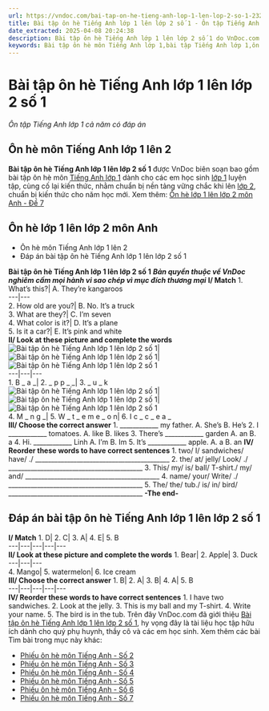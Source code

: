 ```yaml
---
url: https://vndoc.com/bai-tap-on-he-tieng-anh-lop-1-len-lop-2-so-1-232337
title: Bài tập ôn hè Tiếng Anh lớp 1 lên lớp 2 số 1 - Ôn tập Tiếng Anh lớp 1 cả năm có đáp án - VnDoc.com
date_extracted: 2025-04-08 20:24:38
description: Bài tập ôn hè Tiếng Anh lớp 1 lên lớp 2 số 1 do VnDoc.com biên soạn và đăng tải với rất nhiều dạng bài thú vị rất hữu ích giúp các bé vừa vui chơi lại đảm bảo được kiến thức.
keywords: Bài tập ôn hè môn Tiếng Anh lớp 1,bài tập Tiếng Anh lớp 1,ôn hè Tiếng Anh vào lớp 2,ôn tập Tiếng Anh lớp 1,bài tập hè Tiếng Anh vào lớp 2,ôn tập lớp 1,đề ôn tập lớp 1,bài ôn tập lớp 1,bài tập ôn hè lớp 1 lên 2,bài tập môn anh ôn hè cho học sinh lớp 1 lên lớp 2,ôn hè lớp 1 lên 2,ôn tập hè lớp 1 lên 2,bài tập hè môn tiếng anh lớp 1,ôn tập hè lớp 1 môn anh
---
```


# Bài tập ôn hè Tiếng Anh lớp 1 lên lớp 2 số 1
 _Ôn tập Tiếng Anh lớp 1 cả năm có đáp án_
## Ôn hè môn Tiếng Anh lớp 1 lên 2
**Bài tập ôn hè Tiếng Anh lớp 1 lên lớp 2 số 1** được VnDoc biên soạn bao gồm bài tập ôn hè môn [Tiếng Anh lớp 1](<https://vndoc.com/tieng-anh-lop1>) dành cho các em học sinh [lớp 1](<https://vndoc.com/tai-lieu-hoc-tap-lop1>) luyện tập, cùng cố lại kiến thức, nhằm chuẩn bị nền tảng vững chắc khi lên [lớp 2](<https://vndoc.com/tai-lieu-hoc-tap-lop2>), chuẩn bị kiến thức cho năm học mới.
Xem thêm: [Ôn hè lớp 1 lên lớp 2 môn Anh - Đề 7](<https://vndoc.com/on-he-lop-1-len-lop-2-mon-anh-de-7-204018>)
## Ôn hè lớp 1 lên lớp 2 môn Anh
  * Ôn hè môn Tiếng Anh lớp 1 lên 2
  * Đáp án bài tập ôn hè Tiếng Anh lớp 1 lên lớp 2 số 1

**Bài tập ôn hè Tiếng Anh lớp 1 lên lớp 2 số 1**
 _**Bản quyền thuộc về VnDoc nghiêm cấm mọi hành vi sao chép vì mục đích thương mại**_
**I/ Match**
1\. What’s this?| A. They’re kangaroos  
---|---  
2\. How old are you?| B. No. It’s a truck  
3\. What are they?| C. I’m seven  
4\. What color is it?| D. It’s a plane  
5\. Is it a car?| E. It’s pink and white  
**II/ Look at these picture and complete the words**
![Bài tập ôn hè Tiếng Anh lớp 1 lên lớp 2 số 1](https://i.vdoc.vn/data/image/2021/05/17/bai-tap-on-he-tieng-anh-lop-1-len-lop-2-so-1-1.jpg)| ![Bài tập ôn hè Tiếng Anh lớp 1 lên lớp 2 số 1](https://i.vdoc.vn/data/image/2021/05/17/bai-tap-on-he-tieng-anh-lop-1-len-lop-2-so-1-2.jpg)| ![Bài tập ôn hè Tiếng Anh lớp 1 lên lớp 2 số 1](https://i.vdoc.vn/data/image/2021/05/17/bai-tap-on-he-tieng-anh-lop-1-len-lop-2-so-1-3.jpg)  
---|---|---  
1\. B \_ a \_| 2\. \_ p p \_ \_| 3\. \_ u \_ k  
![Bài tập ôn hè Tiếng Anh lớp 1 lên lớp 2 số 1](https://i.vdoc.vn/data/image/2021/05/17/bai-tap-on-he-tieng-anh-lop-1-len-lop-2-so-1-4.jpg)| ![Bài tập ôn hè Tiếng Anh lớp 1 lên lớp 2 số 1](https://i.vdoc.vn/data/image/2021/05/17/bai-tap-on-he-tieng-anh-lop-1-len-lop-2-so-1-5.jpg)| ![Bài tập ôn hè Tiếng Anh lớp 1 lên lớp 2 số 1](https://i.vdoc.vn/data/image/2021/05/17/bai-tap-on-he-tieng-anh-lop-1-len-lop-2-so-1-6.jpg)  
4\. M \_ n g \_| 5\. W \_ t \_ e m e \_ o n| 6\. I c \_ c \_ e a \_  
**III/ Choose the correct answer**
1\. \_\_\_\_\_\_\_\_\_\_\_\_ my father.
A. She’s
B. He’s
2\. I \_\_\_\_\_\_\_\_\_\_\_\_ tomatoes.
A. like
B. likes
3\. There’s \_\_\_\_\_\_\_\_\_\_\_\_ garden
A. an
B. a
4\. Hi. \_\_\_\_\_\_\_\_\_\_\_\_ Linh
A. I’m
B. Im
5\. It’s \_\_\_\_\_\_\_\_\_\_\_\_ apple.
A. a
B. an
**IV/ Reorder these words to have correct sentences**
1\. two/ I/ sandwiches/ have/ ./
\_\_\_\_\_\_\_\_\_\_\_\_\_\_\_\_\_\_\_\_\_\_\_\_\_\_\_\_\_\_\_\_\_\_\_\_\_\_\_\_\_\_
2\. the/ at/ jelly/ Look/ ./
\_\_\_\_\_\_\_\_\_\_\_\_\_\_\_\_\_\_\_\_\_\_\_\_\_\_\_\_\_\_\_\_\_\_\_\_\_\_\_\_\_\_
3\. This/ my/ is/ ball/ T-shirt./ my/ and/
\_\_\_\_\_\_\_\_\_\_\_\_\_\_\_\_\_\_\_\_\_\_\_\_\_\_\_\_\_\_\_\_\_\_\_\_\_\_\_\_\_\_
4\. name/ your/ Write/ ./
\_\_\_\_\_\_\_\_\_\_\_\_\_\_\_\_\_\_\_\_\_\_\_\_\_\_\_\_\_\_\_\_\_\_\_\_\_\_\_\_\_\_
5\. The/ the/ tub./ is/ in/ bird/
\_\_\_\_\_\_\_\_\_\_\_\_\_\_\_\_\_\_\_\_\_\_\_\_\_\_\_\_\_\_\_\_\_\_\_\_\_\_\_\_\_\_
**-The end-**
## Đáp án bài tập ôn hè Tiếng Anh lớp 1 lên lớp 2 số 1
**I/ Match**
1\. D| 2\. C| 3\. A| 4\. E| 5\. B  
---|---|---|---|---  
**II/ Look at these picture and complete the words**
1\. Bear| 2\. Apple| 3\. Duck  
---|---|---  
4\. Mango| 5\. watermelon| 6\. Ice cream  
**III/ Choose the correct answer**
1\. B| 2\. A| 3\. B| 4\. A| 5\. B  
---|---|---|---|---  
**IV/ Reorder these words to have correct sentences**
1\. I have two sandwiches.
2\. Look at the jelly.
3\. This is my ball and my T-shirt.
4\. Write your name.
5\. The bird is in the tub.
Trên đây VnDoc.com đã giới thiệu [Bài tập ôn hè Tiếng Anh lớp 1 lên lớp 2 số 1](<https://vndoc.com/bai-tap-on-he-tieng-anh-lop-1-len-lop-2-so-1-232337>), hy vọng đây là tài liệu học tập hữu ích dành cho quý phụ huynh, thầy cô và các em học sinh.
Xem thêm các bài Tìm bài trong mục này khác:
  * [Phiếu ôn hè môn Tiếng Anh - Số 2](</bai-tap-on-he-tieng-anh-lop-1-len-lop-2-so-2-232572>)
  * [Phiếu ôn hè môn Tiếng Anh - Số 3](</bai-tap-on-he-tieng-anh-lop-1-len-lop-2-so-4-233345>)
  * [Phiếu ôn hè môn Tiếng Anh - Số 4](</bai-tap-on-he-tieng-anh-lop-1-len-lop-2-so-3-232886>)
  * [Phiếu ôn hè môn Tiếng Anh - Số 5](</bai-tap-on-he-tieng-anh-lop-1-len-lop-2-so-5-233802>)
  * [Phiếu ôn hè môn Tiếng Anh - Số 6](</bai-tap-on-he-tieng-anh-lop-1-len-lop-2-so-6-234259>)
  * [Phiếu ôn hè môn Tiếng Anh - Số 7](</bai-tap-on-tap-he-tieng-anh-lop-1-len-lop-2-so-7-234970>)

